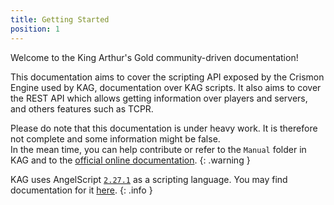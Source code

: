 ```yaml
---
title: Getting Started
position: 1
---
```


Welcome to the King Arthur's Gold community-driven documentation!

This documentation aims to cover the scripting API exposed by the Crismon Engine used by KAG, documentation over KAG scripts. It also aims to cover the REST API which allows getting information over players and servers, and others features such as TCPR.

Please do note that this documentation is under heavy work. It is therefore not complete and some information might be false.  
In the mean time, you can help contribute or refer to the `Manual` folder in KAG and to the [official online documentation](doc.kag2d.com).
{: .warning }

KAG uses AngelScript [`2.27.1`](http://www.angelcode.com/angelscript/sdk/docs/articles/changes2.html) as a scripting language. You may find documentation for it [here](http://www.angelcode.com/angelscript/sdk/docs/manual/doc_script.html).
{: .info }
